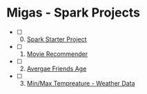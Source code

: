 # Migas - Spark Projects
- [ ] 0. [Spark Starter Project](https://github.com/adhikariaman01/migas/tree/master/migas-app)
- [ ] 1. [Movie Recommender](https://github.com/adhikariaman01/migas/tree/feature/movie-recommender/migas-app)
- [ ] 2. [Avergae Friends Age](https://github.com/adhikariaman01/migas/tree/feature/avg-friend-age/migas-app)
- [ ] 3. [Min/Max Tempreature - Weather Data](https://github.com/adhikariaman01/migas/tree/feature/min-tempreature/migas-app)
